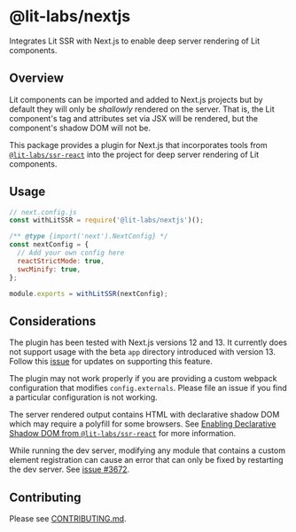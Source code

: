 # @lit-labs/nextjs

Integrates Lit SSR with Next.js to enable deep server rendering of Lit components.

## Overview

Lit components can be imported and added to Next.js projects but by default they will only be _shallowly_ rendered on the server. That is, the Lit component's tag and attributes set via JSX will be rendered, but the component's shadow DOM will not be.

This package provides a plugin for Next.js that incorporates tools from [`@lit-labs/ssr-react`](../ssr-react/README.md) into the project for deep server rendering of Lit components.

## Usage

```js
// next.config.js
const withLitSSR = require('@lit-labs/nextjs')();

/** @type {import('next').NextConfig} */
const nextConfig = {
  // Add your own config here
  reactStrictMode: true,
  swcMinify: true,
};

module.exports = withLitSSR(nextConfig);
```

## Considerations

The plugin has been tested with Next.js versions 12 and 13. It currently does not support usage with the beta `app` directory introduced with version 13. Follow this [issue](https://github.com/lit/lit/issues/3657) for updates on supporting this feature.

The plugin may not work properly if you are providing a custom webpack configuration that modifies `config.externals`. Please file an issue if you find a particular configuration is not working.

The server rendered output contains HTML with declarative shadow DOM which may require a polyfill for some browsers. See [Enabling Declarative Shadow DOM from `@lit-labs/ssr-react`](../ssr-react/README.md#enabling-declarative-shadow-dom) for more information.

While running the dev server, modifying any module that contains a custom element registration can cause an error that can only be fixed by restarting the dev server. See [issue #3672](https://github.com/lit/lit/issues/3672).

## Contributing

Please see [CONTRIBUTING.md](../../../CONTRIBUTING.md).
